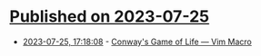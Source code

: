 # [Published on 2023-07-25](index.md)

* [2023-07-25, 17:18:08](https://lobste.rs/s/ueoxjk/conway_s_game_life_vim_macro) - [Conway's Game of Life — Vim Macro](https://youtu.be/h6Lu8xoB0rs)
